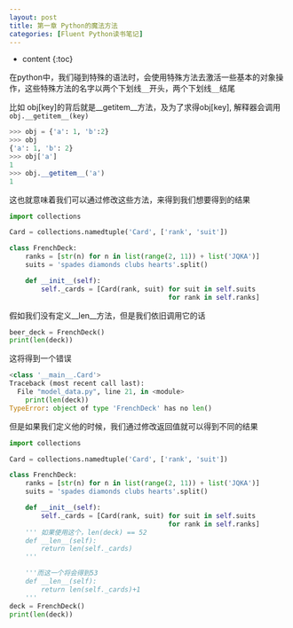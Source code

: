 ```yaml
---
layout: post
title: 第一章 Python的魔法方法
categories: [Fluent Python读书笔记]
---
```


* content
{:toc}


在python中，我们碰到特殊的语法时，会使用特殊方法去激活一些基本的对象操作，这些特殊方法的名字以两个下划线`__`开头，两个下划线`__`结尾

比如 obj[key]的背后就是__getitem__方法，及为了求得obj[key], 解释器会调用`obj.__getitem__(key)`

```python
>>> obj = {'a': 1, 'b':2}
>>> obj
{'a': 1, 'b': 2}
>>> obj['a']
1
>>> obj.__getitem__('a')
1
```


这也就意味着我们可以通过修改这些方法，来得到我们想要得到的结果
```python
import collections

Card = collections.namedtuple('Card', ['rank', 'suit'])

class FrenchDeck:
    ranks = [str(n) for n in list(range(2, 11)) + list('JQKA')]
    suits = 'spades diamonds clubs hearts'.split()

    def __init__(self):
        self._cards = [Card(rank, suit) for suit in self.suits
                                        for rank in self.ranks]
```

假如我们没有定义__len__方法，但是我们依旧调用它的话
```python
beer_deck = FrenchDeck()
print(len(deck))
```


这将得到一个错误
```python
<class '__main__.Card'>
Traceback (most recent call last):
  File "model_data.py", line 21, in <module>
    print(len(deck))
TypeError: object of type 'FrenchDeck' has no len()
```


但是如果我们定义他的时候，我们通过修改返回值就可以得到不同的结果

```python
import collections

Card = collections.namedtuple('Card', ['rank', 'suit'])

class FrenchDeck:
    ranks = [str(n) for n in list(range(2, 11)) + list('JQKA')]
    suits = 'spades diamonds clubs hearts'.split()

    def __init__(self):
        self._cards = [Card(rank, suit) for suit in self.suits
                                        for rank in self.ranks]
    ''' 如果使用这个，len(deck) == 52
    def __len__(self):
        return len(self._cards)
    '''

    '''而这一个将会得到53
    def __len__(self):
        return len(self._cards)+1
    '''
deck = FrenchDeck()
print(len(deck))

```